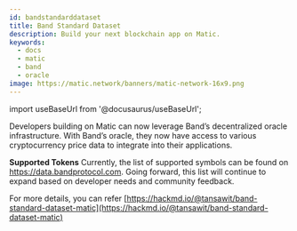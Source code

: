 ```yaml
---
id: bandstandarddataset
title: Band Standard Dataset 
description: Build your next blockchain app on Matic.
keywords:
  - docs
  - matic
  - band
  - oracle
image: https://matic.network/banners/matic-network-16x9.png 
---
```

import useBaseUrl from '@docusaurus/useBaseUrl';

Developers building on Matic can now leverage Band’s decentralized oracle infrastructure. With Band’s oracle, they now have access to various cryptocurrency price data to integrate into their applications. 

**Supported Tokens**
Currently, the list of supported symbols can be found on https://data.bandprotocol.com. Going forward, this list will continue to expand based on developer needs and community feedback.

For more details, you can refer [https://hackmd.io/@tansawit/band-standard-dataset-matic](https://hackmd.io/@tansawit/band-standard-dataset-matic)
